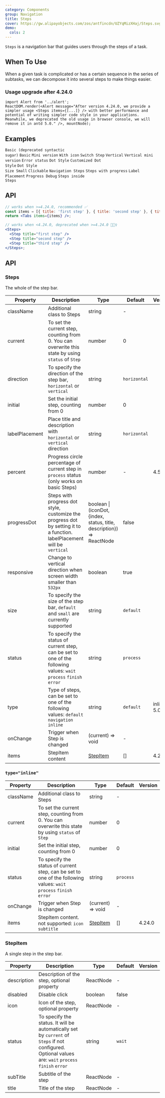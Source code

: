```yaml
---
category: Components
group: Navigation
title: Steps
cover: https://gw.alipayobjects.com/zos/antfincdn/UZYqMizXHaj/Steps.svg
demo:
  cols: 2
---
```


`Steps` is a navigation bar that guides users through the steps of a task.

## When To Use

When a given task is complicated or has a certain sequence in the series of subtasks, we can decompose it into several steps to make things easier.

### Usage upgrade after 4.24.0

```__react
import Alert from '../alert';
ReactDOM.render(<Alert message="After version 4.24.0, we provide a simpler usage <Steps items={[...]} /> with better performance and potential of writing simpler code style in your applications. Meanwhile, we deprecated the old usage in browser console, we will remove it in antd 5.0." />, mountNode);
```

## Examples

<code src="./demo/deprecated.tsx">Basic (deprecated syntactic sugar)</code>
<code src="./demo/simple.tsx">Basic</code>
<code src="./demo/small-size.tsx">Mini version</code>
<code src="./demo/icon.tsx">With icon</code>
<code src="./demo/step-next.tsx">Switch Step</code>
<code src="./demo/vertical.tsx">Vertical</code>
<code src="./demo/vertical-small.tsx">Vertical mini version</code>
<code src="./demo/error.tsx">Error status</code>
<code src="./demo/progress-dot.tsx">Dot Style</code>
<code src="./demo/customized-progress-dot.tsx">Customized Dot Style</code>
<code src="./demo/progress-dot-small.tsx" debug>Dot Style Size Small</code>
<code src="./demo/clickable.tsx">Clickable</code>
<code src="./demo/nav.tsx">Navigation Steps</code>
<code src="./demo/progress.tsx">Steps with progress</code>
<code src="./demo/label-placement.tsx">Label Placement</code>
<code src="./demo/progress-debug.tsx" debug>Progress Debug</code>
<code src="./demo/steps-in-steps.tsx" debug>Steps inside Steps</code>

## API

```jsx
// works when >=4.24.0, recommended ✅
const items = [{ title: 'first step' }, { title: 'second step' }, { title: 'third step' }];
return <Tabs items={items} />;

// works when <4.24.0, deprecated when >=4.24.0 🙅🏻‍♀️
<Steps>
  <Step title="first step" />
  <Step title="second step" />
  <Step title="third step" />
</Steps>;
```

## API

### Steps

The whole of the step bar.

| Property       | Description                                                                                                              | Type                                                                   | Default      | Version     |
| -------------- | ------------------------------------------------------------------------------------------------------------------------ | ---------------------------------------------------------------------- | ------------ | ----------- |
| className      | Additional class to Steps                                                                                                | string                                                                 | -            |             |
| current        | To set the current step, counting from 0. You can overwrite this state by using `status` of `Step`                       | number                                                                 | 0            |             |
| direction      | To specify the direction of the step bar, `horizontal` or `vertical`                                                     | string                                                                 | `horizontal` |             |
| initial        | Set the initial step, counting from 0                                                                                    | number                                                                 | 0            |             |
| labelPlacement | Place title and description with `horizontal` or `vertical` direction                                                    | string                                                                 | `horizontal` |             |
| percent        | Progress circle percentage of current step in `process` status (only works on basic Steps)                               | number                                                                 | -            | 4.5.0       |
| progressDot    | Steps with progress dot style, customize the progress dot by setting it to a function. labelPlacement will be `vertical` | boolean \| (iconDot, {index, status, title, description}) => ReactNode | false        |             |
| responsive     | Change to vertical direction when screen width smaller than `532px`                                                      | boolean                                                                | true         |             |
| size           | To specify the size of the step bar, `default` and `small` are currently supported                                       | string                                                                 | `default`    |             |
| status         | To specify the status of current step, can be set to one of the following values: `wait` `process` `finish` `error`      | string                                                                 | `process`    |             |
| type           | Type of steps, can be set to one of the following values: `default` `navigation` `inline`                                | string                                                                 | `default`    | inline: 5.0 |
| onChange       | Trigger when Step is changed                                                                                             | (current) => void                                                      | -            |             |
| items          | StepItem content                                                                                                         | [StepItem](#StepItem)                                                  | []           | 4.24.0      |

### `type="inline"`

| Property  | Description                                                                                                         | Type                  | Default   | Version |
| --------- | ------------------------------------------------------------------------------------------------------------------- | --------------------- | --------- | ------- |
| className | Additional class to Steps                                                                                           | string                | -         |         |
| current   | To set the current step, counting from 0. You can overwrite this state by using `status` of `Step`                  | number                | 0         |         |
| initial   | Set the initial step, counting from 0                                                                               | number                | 0         |         |
| status    | To specify the status of current step, can be set to one of the following values: `wait` `process` `finish` `error` | string                | `process` |         |
| onChange  | Trigger when Step is changed                                                                                        | (current) => void     | -         |         |
| items     | StepItem content. not supported: `icon` `subtitle`                                                                  | [StepItem](#StepItem) | []        | 4.24.0  |

### StepItem

A single step in the step bar.

| Property    | Description                                                                                                                                           | Type      | Default | Version |
| ----------- | ----------------------------------------------------------------------------------------------------------------------------------------------------- | --------- | ------- | ------- |
| description | Description of the step, optional property                                                                                                            | ReactNode | -       |         |
| disabled    | Disable click                                                                                                                                         | boolean   | false   |         |
| icon        | Icon of the step, optional property                                                                                                                   | ReactNode | -       |         |
| status      | To specify the status. It will be automatically set by `current` of `Steps` if not configured. Optional values are: `wait` `process` `finish` `error` | string    | `wait`  |         |
| subTitle    | Subtitle of the step                                                                                                                                  | ReactNode | -       |         |
| title       | Title of the step                                                                                                                                     | ReactNode | -       |         |
